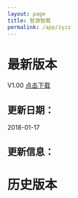 ```yaml
---
layout: page
title: 智游智载 
permalink: /app/zyzz
---
```

# 最新版本

V1.00 [点击下载](/../assets/apps/PC_1.00.apk)

## 更新日期：

2018-01-17

## 更新信息：





# 历史版本
